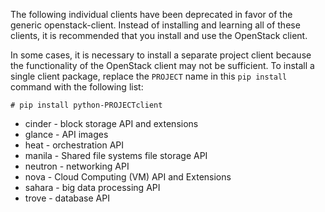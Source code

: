 The following individual clients have been deprecated in favor of the generic openstack-client. Instead of installing and learning all of these clients, it is recommended that you install and use the OpenStack client.

In some cases, it is necessary to install a separate project client because the functionality of the OpenStack client may not be sufficient. To install a single client package, replace the `PROJECT` name in this `pip install` command with the following list:

```
# pip install python-PROJECTclient
```

- cinder - block storage API and extensions
- glance - API images
- heat - orchestration API
- manila - Shared file systems file storage API
- neutron - networking API
- nova - Cloud Computing (VM) API and Extensions
- sahara - big data processing API
- trove - database API
